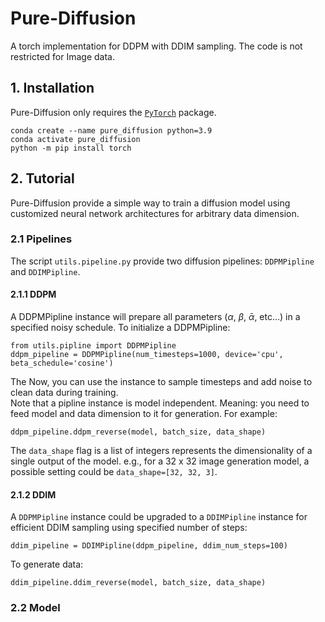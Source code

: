 # Pure-Diffusion
A torch implementation for DDPM with DDIM sampling. The code is not restricted for Image data.

## 1. Installation
Pure-Diffusion only requires the [`PyTorch`](https://pytorch.org) package.
```
conda create --name pure_diffusion python=3.9
conda activate pure_diffusion
python -m pip install torch
```

## 2. Tutorial
Pure-Diffusion provide a simple way to train a diffusion model using customized neural network architectures for arbitrary data dimension.
### 2.1 Pipelines
The script `utils.pipeline.py` provide two diffusion pipelines: `DDPMPipline` and `DDIMPipline`.
#### 2.1.1 DDPM
A DDPMPipline instance will prepare all parameters ($\alpha$, $\beta$, $\bar{\alpha}$, etc...) in a specified noisy schedule. To initialize a DDPMPipline:
```
from utils.pipline import DDPMPipline
ddpm_pipeline = DDPMPipline(num_timesteps=1000, device='cpu', beta_schedule='cosine')
```
The Now, you can use the instance to sample timesteps and add noise to clean data during training. <br />
Note that a pipline instance is model independent. Meaning: you need to feed model and data dimension to it for generation. For example:
```
ddpm_pipeline.ddpm_reverse(model, batch_size, data_shape)
```
The `data_shape` flag is a list of integers represents the dimensionality of a single output of the model. e.g., for a $32$ x $32$ image generation model, a possible setting could be `data_shape=[32, 32, 3]`.<br />

#### 2.1.2 DDIM
A `DDPMPipline` instance could be upgraded to a `DDIMPipline` instance for efficient DDIM sampling using specified number of steps: 
```
ddim_pipeline = DDIMPipline(ddpm_pipeline, ddim_num_steps=100)
```
To generate data:
```
ddim_pipeline.ddim_reverse(model, batch_size, data_shape)
```

### 2.2 Model




